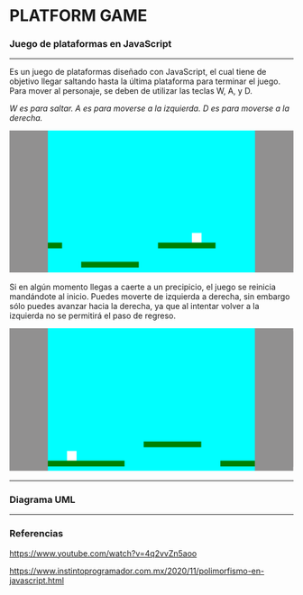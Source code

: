# PLATFORM GAME




### Juego de plataformas en JavaScript

------------


Es un juego de plataformas diseñado con JavaScript, el cual tiene de objetivo llegar saltando hasta la última plataforma para terminar el juego. Para mover al personaje, se deben de utilizar las teclas W, A, y D.

*W es para saltar.*
*A es para moverse a la izquierda.*
*D es para moverse a la derecha.*

![image](https://github.com/L4l0G/PlatformGame/blob/main/Captura%20final%20del%20juego.png)


Si en algún momento llegas a caerte a un precipicio, el juego se reinicia mandándote al inicio. Puedes moverte de izquierda a derecha, sin embargo sólo puedes avanzar hacia la derecha, ya que al intentar volver a la izquierda no se permitirá el paso de regreso.

![image](https://github.com/L4l0G/PlatformGame/blob/main/Captura%20juego.png)


------------


### Diagrama UML


------------


### Referencias
https://www.youtube.com/watch?v=4q2vvZn5aoo

https://www.instintoprogramador.com.mx/2020/11/polimorfismo-en-javascript.html
